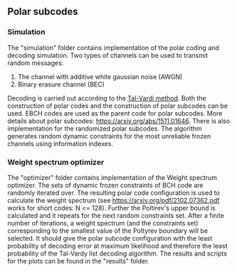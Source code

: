 ## Polar subcodes
### Simulation
The "simulation" folder contains implementation of the polar coding and decoding simulation.
Two types of channels can be used to transmit random messages:
1. The channel with additive white gaussian noise (AWGN)
2. Binary erasure channel (BEC)

Decoding is carried out according to the [Tal-Vardi method](https://ieeexplore.ieee.org/document/7055304).
Both the construction of polar codes and the construction of polar subcodes can be used.
EBCH codes are used as the parent code for polar subcodes. More details about polar subcodes: https://arxiv.org/abs/1511.01646.
There is also implementation for the randomized polar subcodes. The algorithm generates random dynamic constraints for the most unreliable frozen channels using 
information indexes.

### Weight spectrum optimizer

The "optimizer" folder contains implementation of the Weight spectrum optimizer.
The sets of dynamic frozen constraints of BCH code are randomly iterated over.
The resulting polar code configuration is used to calculate the weight spectrum
(see https://arxiv.org/pdf/2102.07362.pdf works for short codes:  N <= 128).
Further the Poltirev's upper bound is calculated and it repeats for the next random constraints set.
After a finite number of iterations, a weight spectrum (and the constraints set) corresponding to the smallest value of the Poltyrev boundary will be selected.
It should give the polar subcode configuration with the least probability of decoding error at maximum likelihood and therefore the least probability of the Tal-Vardy list decoding algorithm.
The results and scripts for the plots can be found in the "results" folder.